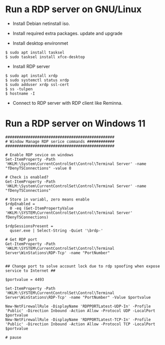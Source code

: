 # Run a RDP server on GNU/Linux 

* Install Debian netinstall iso.

* Install required extra packages. update and upgrade

* Install desktop environmet

```
$ sudo apt install tasksel
$ sudo tasksel install xfce-desktop
```

* Install RDP server

```
$ sudo apt install xrdp
$ sudo systemctl status xrdp
$ sudo adduser xrdp ssl-cert  
$ ss -tulpen 
$ hostname -I 
```

* Connect to RDP server with RDP client like Reminna.


# Run a RDP server on Windows 11


```
################################################
# Window Manage RDP serice commands ############
################################################

# Enable RDP sevice on windows
Set-ItemProperty -Path 'HKLM:\System\CurrentControlSet\Control\Terminal Server' -name "fDenyTSConnections" -value 0

# Check is enabled?
Get-ItemProperty -Path 'HKLM:\System\CurrentControlSet\Control\Terminal Server' -name "fDenyTSConnections"

# Store in variabl, zero means enable
$rdpEnabled = 
  0 -eq (Get-ItemPropertyValue 'HKLM:\SYSTEM\CurrentControlSet\Control\Terminal Server' fDenyTSConnections)

$rdpSessionsPresent = 
  quser.exe | Select-String -Quiet '\brdp-'

# Get RDP port
Get-ItemProperty -Path 'HKLM:\SYSTEM\CurrentControlSet\Control\Terminal Server\WinStations\RDP-Tcp' -name "PortNumber"


## Change port to solve account lock due to rdp spoofing when expose service to Internet ##

$portvalue = 4493

Set-ItemProperty -Path 'HKLM:\SYSTEM\CurrentControlSet\Control\Terminal Server\WinStations\RDP-Tcp' -name "PortNumber" -Value $portvalue

New-NetFirewallRule -DisplayName 'RDPPORTLatest-UDP-In' -Profile 'Public' -Direction Inbound -Action Allow -Protocol UDP -LocalPort $portvalue
New-NetFirewallRule -DisplayName 'RDPPORTLatest-TCP-In' -Profile 'Public' -Direction Inbound -Action Allow -Protocol TCP -LocalPort $portvalue

# pause

```
